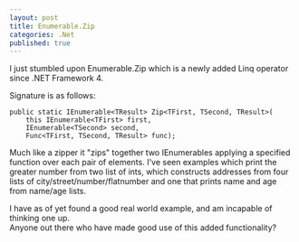 ```yaml
---
layout: post
title: Enumerable.Zip
categories: .Net
published: true
---
```

I just stumbled upon Enumerable.Zip which is a newly added Linq operator since .NET Framework 4.

Signature is as follows:

    public static IEnumerable<TResult> Zip<TFirst, TSecond, TResult>(
        this IEnumerable<TFirst> first,
		IEnumerable<TSecond> second,
		Func<TFirst, TSecond, TResult> func);

Much like a zipper it "zips" together two IEnumerables applying a specified function over each pair of elements.
I've seen examples which print the greater number from two list of ints, which constructs addresses from four lists of city/street/number/flatnumber and one that prints name and age from name/age lists.

I have as of yet found a good real world example, and am incapable of thinking one up.  
Anyone out there who have made good use of this added functionality?

